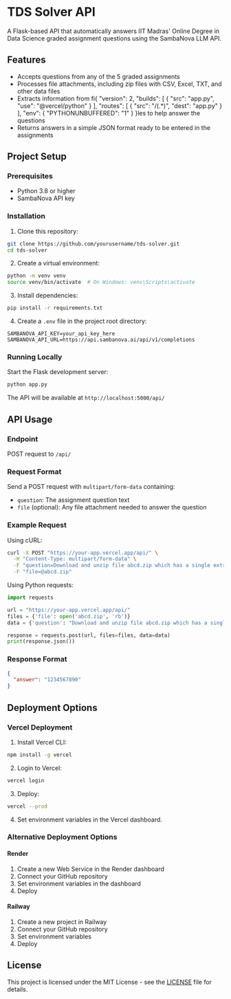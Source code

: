 # TDS Solver API

A Flask-based API that automatically answers IIT Madras' Online Degree in Data Science graded assignment questions using the SambaNova LLM API.

## Features

- Accepts questions from any of the 5 graded assignments
- Processes file attachments, including zip files with CSV, Excel, TXT, and other data files
- Extracts information from fi{
  "version": 2,
  "builds": [
    {
      "src": "app.py",
      "use": "@vercel/python"
    }
  ],
  "routes": [
    {
      "src": "/(.*)",
      "dest": "app.py"
    }
  ],
  "env": {
    "PYTHONUNBUFFERED": "1"
  }
}les to help answer the questions
- Returns answers in a simple JSON format ready to be entered in the assignments

## Project Setup

### Prerequisites

- Python 3.8 or higher
- SambaNova API key

### Installation

1. Clone this repository:
```bash
git clone https://github.com/yourusername/tds-solver.git
cd tds-solver
```

2. Create a virtual environment:
```bash
python -m venv venv
source venv/bin/activate  # On Windows: venv\Scripts\activate
```

3. Install dependencies:
```bash
pip install -r requirements.txt
```

4. Create a `.env` file in the project root directory:
```
SAMBANOVA_API_KEY=your_api_key_here
SAMBANOVA_API_URL=https://api.sambanova.ai/api/v1/completions
```

### Running Locally

Start the Flask development server:
```bash
python app.py
```

The API will be available at `http://localhost:5000/api/`

## API Usage

### Endpoint

POST request to `/api/`

### Request Format

Send a POST request with `multipart/form-data` containing:
- `question`: The assignment question text
- `file` (optional): Any file attachment needed to answer the question

### Example Request

Using cURL:
```bash
curl -X POST "https://your-app.vercel.app/api/" \
  -H "Content-Type: multipart/form-data" \
  -F "question=Download and unzip file abcd.zip which has a single extract.csv file inside. What is the value in the 'answer' column of the CSV file?" \
  -F "file=@abcd.zip"
```

Using Python requests:
```python
import requests

url = "https://your-app.vercel.app/api/"
files = {'file': open('abcd.zip', 'rb')}
data = {'question': "Download and unzip file abcd.zip which has a single extract.csv file inside. What is the value in the 'answer' column of the CSV file?"}

response = requests.post(url, files=files, data=data)
print(response.json())
```

### Response Format

```json
{
  "answer": "1234567890"
}
```

## Deployment Options

### Vercel Deployment

1. Install Vercel CLI:
```bash
npm install -g vercel
```

2. Login to Vercel:
```bash
vercel login
```

3. Deploy:
```bash
vercel --prod
```

4. Set environment variables in the Vercel dashboard.

### Alternative Deployment Options

#### Render

1. Create a new Web Service in the Render dashboard
2. Connect your GitHub repository
3. Set environment variables in the dashboard
4. Deploy

#### Railway

1. Create a new project in Railway
2. Connect your GitHub repository
3. Set environment variables
4. Deploy

## License

This project is licensed under the MIT License - see the [LICENSE](LICENSE) file for details.